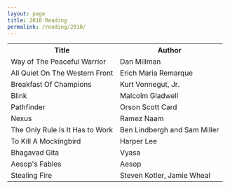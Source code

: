 ```yaml
---
layout: page
title: 2018 Reading
permalink: /reading/2018/
---
```




<table>
 <tr>
  <th>Title</th>
  <th>Author</th> 
 </tr>
 <tr>
  <td>Way of The Peaceful Warrior</td>
  <td>Dan Millman</td> 
 </tr>
 <tr>
  <td>All Quiet On The Western Front</td>
  <td>Erich Maria Remarque</td>
 </tr>	
 <tr>
  <td>Breakfast Of Champions</td>
  <td>Kurt Vonnegut, Jr.</td>
 </tr>	
 <tr>
  <td>Blink</td>
  <td>Malcolm Gladwell</td>
 </tr>	
 <tr>
  <td>Pathfinder</td>
  <td>Orson Scott Card</td>
 </tr>	
 <tr>
  <td>Nexus</td>
  <td>Ramez Naam</td>
 </tr>	
 <tr>
  <td>The Only Rule Is It Has to Work</td>
  <td>Ben Lindbergh and Sam Miller</td>
 </tr>	
 <tr>
  <td>To Kill A Mockingbird</td>
  <td>Harper Lee</td>
 </tr>
 <tr>
  <td>Bhagavad Gita</td>
  <td>Vyasa</td>
 </tr>
 <tr>
  <td>Aesop's Fables</td>
  <td>Aesop</td>
 </tr>
 <tr>
  <td>Stealing Fire</td>
  <td>Steven Kotler, Jamie Wheal </td> 
 </tr>
</table>
